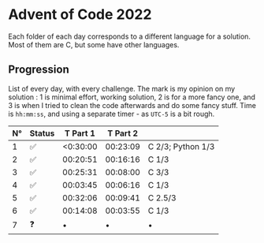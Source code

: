 # Advent of Code 2022

Each folder of each day corresponds to a different language for a solution. Most of them are C, but some have other languages.

## Progression

List of every day, with every challenge. The mark is my opinion on my solution : 1 is minimal effort, working solution, 2 is for a more fancy one, and 3 is when I tried to clean the code afterwards and do some fancy stuff.
Time is `hh:mm:ss`, and using a separate timer - as `UTC-5` is a bit rough.

| N° | Status | T Part 1 | T Part 2 | |
| -- | ------ | ---------- | - |-|
|1|✅|<0:30:00|00:23:09| C 2/3; Python 1/3 |
|2|✅|00:20:51|00:16:16| C 1/3|
|3|✅|00:25:31|00:08:00|C 3/3|
|4|✅|00:03:45|00:06:16|C 1/3|
|5|✅|00:32:06|00:09:41|C 2.5/3|
|6|✅|00:14:08|00:03:55|C 1/3|
|7|❓|•|•|•|
